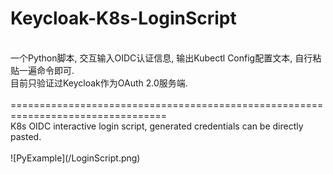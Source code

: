# Keycloak-K8s-LoginScript
<br>
一个Python脚本, 交互输入OIDC认证信息, 输出Kubectl Config配置文本, 自行粘贴一遍命令即可.<br>
目前只验证过Keycloak作为OAuth 2.0服务端.
<br>
<br>
=================================================================================
<br>
K8s OIDC interactive login script, generated credentials can be directly pasted.
<br>
<br>
![PyExample](/LoginScript.png)
